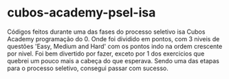 # cubos-academy-psel-isa
Códigos feitos durante uma das fases do processo seletivo isa Cubos Academy programação do 0. Onde foi dividido em pontos, com 3 niveis de questões 'Easy, Medium and Hard' com os pontos indo na ordem crescente por nivel. Foi bem divertido por fazer, exceto por 1 dos exercicios que quebrei um pouco mais a cabeça do que esperava. Sendo uma das etapas para o processo seletivo, consegui passar com sucesso.
